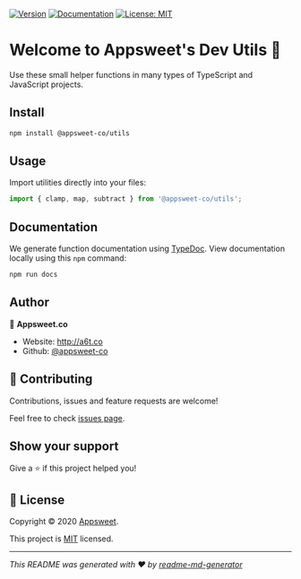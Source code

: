 [![Version](https://img.shields.io/npm/v/@appsweet-co/utils.svg?style=for-the-badge)](https://www.npmjs.com/package/@appsweet-co/utils)
[![Documentation](https://img.shields.io/badge/documentation-yes-brightgreen.svg?style=for-the-badge)](https://github.com/appsweet-co/utils/blob/main/README.md#documentation)
[![License: MIT](https://img.shields.io/badge/License-MIT-yellow.svg?style=for-the-badge)](https://github.com/appsweet-co/utils/blob/main/LICENSE)

# Welcome to Appsweet's Dev Utils 👋

Use these small helper functions in many types of TypeScript and JavaScript projects.

## Install

```sh
npm install @appsweet-co/utils
```

## Usage

Import utilities directly into your files:

```javascript
import { clamp, map, subtract } from '@appsweet-co/utils';
```

## Documentation

We generate function documentation using [TypeDoc](http://typedoc.org/). View documentation locally using this `npm` command:

```sh
npm run docs
```

## Author

👤 **Appsweet.co**

* Website: http://a6t.co
* Github: [@appsweet-co](https://github.com/appsweet-co)

## 🤝 Contributing

Contributions, issues and feature requests are welcome!

Feel free to check [issues page](https://github.com/appsweet-co/utils/issues).

## Show your support

Give a ⭐️ if this project helped you!


## 📝 License

Copyright © 2020 [Appsweet](http://a6t.co).

This project is [MIT](https://github.com/appsweet-co/utils/blob/main/LICENSE) licensed.

***
_This README was generated with ❤️ by [readme-md-generator](https://github.com/kefranabg/readme-md-generator)_
